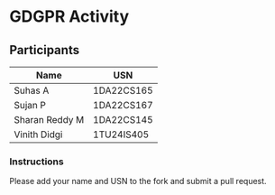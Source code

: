 # GDGPR Activity

## Participants

| Name   | USN        |
|--------|------------|
| Suhas A| 1DA22CS165 |
| Sujan P| 1DA22CS167 |
| Sharan Reddy M| 1DA22CS145|
| Vinith Didgi | 1TU24IS405|

### Instructions
Please add your name and USN to the fork and submit a pull request.

